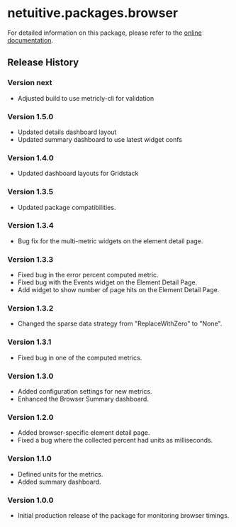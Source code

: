 # netuitive.packages.browser

For detailed information on this package, please refer to the [online documentation](https://help.netuitive.com/Content/Integrations/browser.htm).

## Release History

### Version next

* Adjusted build to use metricly-cli for validation

### Version 1.5.0

* Updated details dashboard layout
* Updated summary dashboard to use latest widget confs

### Version 1.4.0

* Updated dashboard layouts for Gridstack

### Version 1.3.5

* Updated package compatibilities.

### Version 1.3.4

* Bug fix for the multi-metric widgets on the element detail page.

### Version 1.3.3

* Fixed bug in the error percent computed metric.
* Fixed bug with the Events widget on the Element Detail Page.
* Add widget to show number of page hits on the Element Detail Page.

### Version 1.3.2

* Changed the sparse data strategy from "ReplaceWithZero" to "None".

### Version 1.3.1

* Fixed bug in one of the computed metrics.

### Version 1.3.0

* Added configuration settings for new metrics.
* Enhanced the Browser Summary dashboard.

### Version 1.2.0

* Added browser-specific element detail page.
* Fixed a bug where the collected percent had units as milliseconds.

### Version 1.1.0

* Defined units for the metrics.
* Added summary dashboard.

### Version 1.0.0

* Initial production release of the package for monitoring browser timings.
